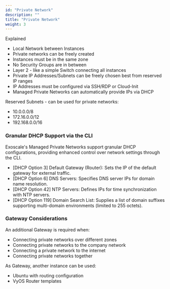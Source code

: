 ```yaml
---
id: "Private Network"
description: ""
title: "Private Network"
weight: 3
---
```


Explained

- Local Network between Instances
- Private networks can be freely created
- Instances must be in the same zone
- No Security Groups are in between
- Layer 2 - like a simple Switch connecting all instances
- Private IP Addresses/Subnets can be freely chosen best from reserved IP ranges
- IP Addresses must be configured via SSH/RDP or Cloud-Init
- Managed Private Networks can automatically provide IPs via DHCP

Reserved Subnets - can be used for private networks:

- 10.0.0.0/8
- 172.16.0.0/12
- 192.168.0.0/16

### Granular DHCP Support via the CLI

Exoscale's Managed Private Networks support granular DHCP configurations, providing enhanced control over network settings through the CLI.

- [DHCP Option 3] Default Gateway (Router): Sets the IP of the default gateway for external traffic.
- [DHCP Option 6] DNS Servers: Specifies DNS server IPs for domain name resolution.
- [DHCP Option 42] NTP Servers: Defines IPs for time synchronization with NTP servers.
- [DHCP Option 119] Domain Search List: Supplies a list of domain suffixes supporting multi-domain environments (limited to 255 octets).

### Gateway Considerations
An additional Gateway is required when:

- Connecting private networks over different zones
- Connecting private networks to the company network
- Connecting a private network to the internet
- Connecting private networks together

As Gateway, another instance can be used:

- Ubuntu with routing configuration
- VyOS Router templates
